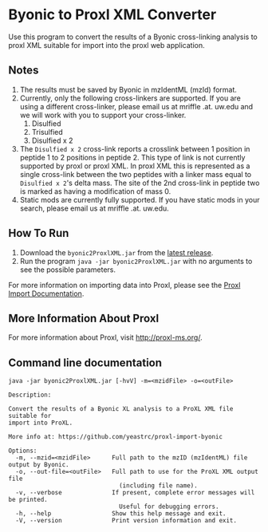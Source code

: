Byonic to Proxl XML Converter
=============================

Use this program to convert the results of a Byonic cross-linking analysis to
proxl XML suitable for import into the proxl web application.

Notes
-----

1. The results must be saved by Byonic in mzIdentML (mzId) format.
2. Currently, only the following cross-linkers are supported. If you are using a different cross-linker,
   please email us at mriffle .at. uw.edu and we will work with you to support your cross-linker. 
   1. Disulfied
   2. Trisulfied
   3. Disulfied x 2
3. The `Disulfied x 2` cross-link reports a crosslink between 1 position in peptide 1 to 2 positions in peptide 2.
This type of link is not currently supported by proxl or proxl XML. In proxl XML this is represented as a single
cross-link between the two peptides with a linker mass equal to `Disulfied x 2`'s delta mass. The site of
the 2nd cross-link in peptide two is marked as having a modification of mass 0.
4. Static mods are currently fully supported. If you have static mods in your search, please email us at mriffle .at. uw.edu.

How To Run
-------------
1. Download the `byonic2ProxlXML.jar` from the [latest release](https://github.com/yeastrc/proxl-import-metamorpheus/releases).
2. Run the program ``java -jar byonic2ProxlXML.jar`` with no arguments to see the possible parameters.

For more information on importing data into Proxl, please see the [Proxl Import Documentation](http://proxl-web-app.readthedocs.io/en/latest/using/upload_data.html).

More Information About Proxl
-----------------------------
For more information about Proxl, visit http://proxl-ms.org/.


Command line documentation
---------------------------
```
java -jar byonic2ProxlXML.jar [-hvV] -m=<mzidFile> -o=<outFile>

Description:

Convert the results of a Byonic XL analysis to a ProXL XML file suitable for
import into ProXL.

More info at: https://github.com/yeastrc/proxl-import-byonic

Options:
  -m, --mzid=<mzidFile>      Full path to the mzID (mzIdentML) file output by Byonic.
  -o, --out-file=<outFile>   Full path to use for the ProXL XML output file
                               (including file name).
  -v, --verbose              If present, complete error messages will be printed.
                               Useful for debugging errors.
  -h, --help                 Show this help message and exit.
  -V, --version              Print version information and exit.
```

